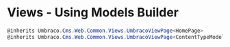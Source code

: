 # Views - Using Models Builder

```csharp
@inherits Umbraco.Cms.Web.Common.Views.UmbracoViewPage<HomePage>
@inherits Umbraco.Cms.Web.Common.Views.UmbracoViewPage<ContentTypeModel>
```
